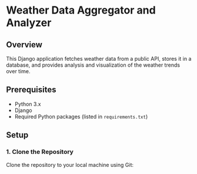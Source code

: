 # Weather Data Aggregator and Analyzer

## Overview
This Django application fetches weather data from a public API, stores it in a database, and provides analysis and visualization of the weather trends over time.

## Prerequisites
- Python 3.x
- Django
- Required Python packages (listed in `requirements.txt`)

## Setup

### 1. Clone the Repository
Clone the repository to your local machine using Git:
